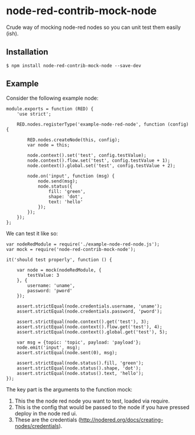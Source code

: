 # node-red-contrib-mock-node

Crude way of mocking node-red nodes so you can unit test them easily (ish).

## Installation

    $ npm install node-red-contrib-mock-node --save-dev

## Example

Consider the following example node:

```
module.exports = function (RED) {
    'use strict';

    RED.nodes.registerType('example-node-red-node', function (config) {

        RED.nodes.createNode(this, config);
        var node = this;

        node.context().set('test', config.testValue);
        node.context().flow.set('test', config.testValue + 1);
        node.context().global.set('test', config.testValue + 2);

        node.on('input', function (msg) {
            node.send(msg);
            node.status({
                fill: 'green',
                shape: 'dot',
                text: 'hello'
            });
        });
    });
};
```

We can test it like so:
```
var nodeRedModule = require('./example-node-red-node.js');
var mock = require('node-red-contrib-mock-node');

it('should test properly', function () {

    var node = mock(nodeRedModule, {
        testValue: 3
    }, {
        username: 'uname',
        password: 'pword'
    });
     
    assert.strictEqual(node.credentials.username, 'uname');
    assert.strictEqual(node.credentials.password, 'pword');    

    assert.strictEqual(node.context().get('test'), 3);
    assert.strictEqual(node.context().flow.get('test'), 4);
    assert.strictEqual(node.context().global.get('test'), 5);

    var msg = {topic: 'topic', payload: 'payload'};
    node.emit('input', msg);
    assert.strictEqual(node.sent(0), msg);

    assert.strictEqual(node.status().fill, 'green');
    assert.strictEqual(node.status().shape, 'dot');
    assert.strictEqual(node.status().text, 'hello');
});
```

The key part is the arguments to the function mock:

1.  This the the node red node you want to test, loaded via require.
1.  This is the config that would be passed to the node if you have pressed deploy in the node red ui.
1.  These are the credentials (http://nodered.org/docs/creating-nodes/credentials).